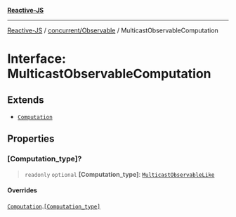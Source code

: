 [**Reactive-JS**](../../../README.md)

***

[Reactive-JS](../../../README.md) / [concurrent/Observable](../README.md) / MulticastObservableComputation

# Interface: MulticastObservableComputation

## Extends

- [`Computation`](../../../computations/interfaces/Computation.md)

## Properties

### \[Computation\_type\]?

> `readonly` `optional` **\[Computation\_type\]**: [`MulticastObservableLike`](../../interfaces/MulticastObservableLike.md)

#### Overrides

[`Computation`](../../../computations/interfaces/Computation.md).[`[Computation_type]`](../../../computations/interfaces/Computation.md#computation_type)
